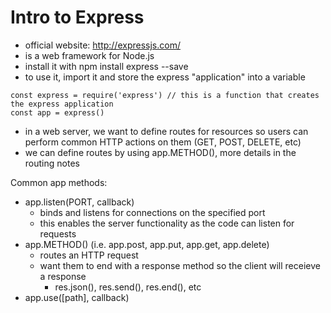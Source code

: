 # Intro to Express

- official website: http://expressjs.com/
- is a web framework for Node.js
- install it with npm install express --save
- to use it, import it and store the express "application" into a variable
```
const express = require('express') // this is a function that creates the express application
const app = express()
```

- in a web server, we want to define routes for resources so users can perform common HTTP actions on them (GET, POST, DELETE, etc)
- we can define routes by using app.METHOD(), more details in the routing notes

Common app methods:

- app.listen(PORT, callback)
    - binds and listens for connections on the specified port
    - this enables the server functionality as the code can listen for requests
- app.METHOD() (i.e. app.post, app.put, app.get, app.delete)
    - routes an HTTP request
    - want them to end with a response method so the client will receieve a response
        - res.json(), res.send(), res.end(), etc
- app.use([path], callback)